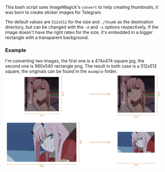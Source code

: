 This bash script uses ImageMagick's `convert` to help creating thumbnails, it was born to create sticker images for Telegram.

The default values are `512x512` for the size and `./thumb` as the destination directory, but can be changed with the `-d` and `-s` options respectively. If the image doesn't have the right rateo for the size, it's embedded in a bigger rectangle with a transparent background.

### Example
I'm converting two images, the first one is a 474x474 square jpg, the second one is 960x540 rectangle png. The result in both case is a 512x512 square, the originals can be found in the `example` folder.
![Example](example/zerotwo.png)
